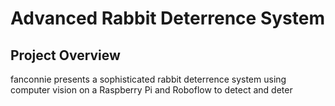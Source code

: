 # Advanced Rabbit Deterrence System

## Project Overview

fanconnie presents a sophisticated rabbit deterrence system using computer vision on a Raspberry Pi and Roboflow to detect and deter 